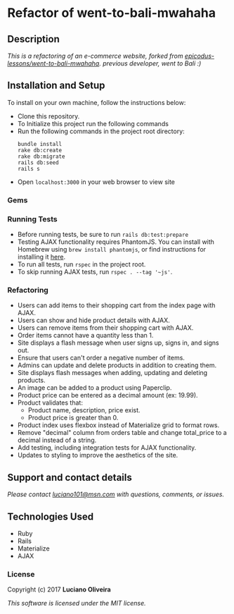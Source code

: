 # Refactor of went-to-bali-mwahaha

## Description

_This is a refactoring of an e-commerce website, forked from [epicodus-lessons/went-to-bali-mwahaha](https://github.com/epicodus-lessons/went-to-bali-mwahaha). previous developer, went to Bali :)_

## Installation and Setup

To install on your own machine, follow the instructions below:

* Clone this repository.
* To Initialize this project run the following commands
* Run the following commands in the project root directory:
  ```
  bundle install
  rake db:create
  rake db:migrate
  rails db:seed
  rails s
  ```
* Open ```localhost:3000``` in your web browser to view site

### Gems ###



### Running Tests

* Before running tests, be sure to run ```rails db:test:prepare```
* Testing AJAX functionality requires PhantomJS. You can install with Homebrew using ```brew install phantomjs```, or find instructions for installing it [here](https://github.com/teampoltergeist/poltergeist#installing-phantomjs).
* To run all tests, run ```rspec``` in the project root.
* To skip running AJAX tests, run ```rspec . --tag '~js'```.


### Refactoring

* Users can add items to their shopping cart from the index page with AJAX.
* Users can show and hide product details with AJAX.
* Users can remove items from their shopping cart with AJAX.
* Order items cannot have a quantity less than 1.
* Site displays a flash message when user signs up, signs in, and signs out.
* Ensure that users can't order a negative number of items.
* Admins can update and delete products in addition to creating them.
* Site displays flash messages when adding, updating and deleting products.
* An image can be added to a product using Paperclip.
* Product price can be entered as a decimal amount (ex: 19.99).
* Product validates that:
  * Product name, description, price exist.
  * Product price is greater than 0.
* Product index uses flexbox instead of Materialize grid to format rows.
* Remove "decimal" column from orders table and change total_price to a decimal instead of a string.
* Add testing, including integration tests for AJAX functionality.
* Updates to styling to improve the aesthetics of the site.

## Support and contact details

_Please contact [luciano101@msn.com](mailto:luciano101@msn.com) with questions, comments, or issues._

## Technologies Used

* Ruby
* Rails
* Materialize
* AJAX

### License

Copyright (c) 2017 **Luciano Oliveira**

*This software is licensed under the MIT license.*
